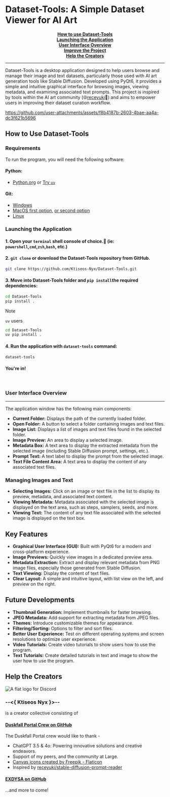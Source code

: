 # Dataset-Tools: A Simple Dataset Viewer for AI Art

<span style="text-align: center">

[__How to use Dataset-Tools__](#how-to-use-dataset-tools)<br>
[__Launching the Application__](#launching-the-application)<br>
[__User Interface Overview__](#user-interface-overview)<br>
[__Improve the Project__](CONTRIBUTING.md)<br>
[__Help the Creators__](#help-the-creators)<br>

</span>

<hr>

Dataset-Tools is a desktop application designed to help users browse and manage their image and text datasets, particularly those used with AI art generation tools like Stable Diffusion. Developed using PyQt6, it provides a simple and intuitive graphical interface for browsing images, viewing metadata, and examining associated text prompts. This project is inspired by tools within the AI art community (☮️[receyuki](https://github.com/receyuki/stable-diffusion-prompt-reader)🤍) and aims to empower users in improving their dataset curation workflow.

https://github.com/user-attachments/assets/f8b4187b-2603-4bae-aa4a-dc3f621b5696


## How to Use Dataset-Tools

### Requirements

To run the program, you will need the following software:

#### Python:
- [Python.org](https://www.python.org/downloads/) or [Try `uv`](https://github.com/astral-sh/uv?tab=readme-ov-file#installation)

####  Git:
- [Windows](https://gitforwindows.org/)
- [MacOS first option](https://git-scm.com/downloads/mac), [or second option](https://brew.sh/)
- [Linux](https://git-scm.com/downloads/linux)

### Launching the Application

#### 1. Open your ``terminal`` shell console of choice.🐣  (ie:  ```powershell```,```cmd```,```zsh```,```bash```, etc.)

#### 2. ``git clone`` or download the Dataset-Tools repository from GitHub.

```sh
git clone https://github.com/Ktiseos-Nyx/Dataset-Tools.git
```

#### 3. Move into Dataset-Tools folder and `pip install`the required dependencies:

```sh
cd Dataset-Tools
pip install .
```

> [!NOTE]
> `uv` users
> ```sh
> cd Dataset-Tools
> uv pip install .
> ```

#### 4. Run the application with `dataset-tools` command:

```sh
dataset-tools
```

#### You're in!

<br>

### User Interface Overview
<hr>

The application window has the following main components:

*   **Current Folder:** Displays the path of the currently loaded folder.
*   **Open Folder:** A button to select a folder containing images and text files.
*   **Image List:** Displays a list of images and text files found in the selected folder.
*   **Image Preview:** An area to display a selected image.
*   **Metadata Box:** A text area to display the extracted metadata from the selected image (including Stable Diffusion prompt, settings, etc.).
*   **Prompt Text:** A text label to display the prompt from the selected image.
*   **Text File Content Area:** A text area to display the content of any associated text files.

### Managing Images and Text

*   **Selecting Images:** Click on an image or text file in the list to display its preview, metadata, and associated text content.
*   **Viewing Metadata:** Metadata associated with the selected image is displayed on the text area, such as steps, samplers, seeds, and more.
*   **Viewing Text:** The content of any text file associated with the selected image is displayed on the text box.

## Key Features

*   **Graphical User Interface (GUI):** Built with PyQt6 for a modern and cross-platform experience.
*   **Image Previews:** Quickly view images in a dedicated preview area.
*   **Metadata Extraction:** Extract and display relevant metadata from PNG image files, especially those generated from Stable Diffusion.
*   **Text Viewing:** Display the content of text files.
*   **Clear Layout:** A simple and intuitive layout, with list view on the left, and preview on the right.

## Future Developments

*   **Thumbnail Generation:** Implement thumbnails for faster browsing.
*   **JPEG Metadata:** Add support for extracting metadata from JPEG files.
*   **Themes:** Introduce customizable themes for appearance.
*   **Filtering/Sorting:** Options to filter and sort files.
*   **Better User Experience:** Test on different operating systems and screen resolutions to optimize user experience.
*   **Video Tutorials:** Create video tutorials to show users how to use the program.
*   **Text Tutorials:** Create detailed tutorials in text and image to show the user how to use the program.

## Help the Creators

![A flat logo for Discord](https://img.shields.io/badge/%20Discord%20_%20_%20_%20_%20_%7C-_?style=flat-square&labelColor=rgb(65%2C69%2C191)&color=rgb(65%2C69%2C191)&link=https%3A%2F%2Fdiscord.gg%2F5t2kYxt7An)

### --**__<{ Ktiseos Nyx }>__**--

is a creator collective consisting of

<a href="https://discord.gg/5t2kYxt7An" target="_blank">

</a>

#### [Duskfall Portal Crew on GitHub](https://github.com/duskfallcrew)

The Duskfall Portal crew would like to thank -

*   ChatGPT 3.5 & 4o: Powering innovative solutions and creative endeavors.
*   Support of my peers, and the community at Large.
*   [Canvas icons created by Freepik - Flaticon](https://www.flaticon.com/free-icons/canvas)
*   Inspired by [receyuki/stable-diffusion-prompt-reader](https://github.com/receyuki/stable-diffusion-prompt-reader)

#### [EXDYSA on GitHub](https://github.com/exdysa)

...and more to come!